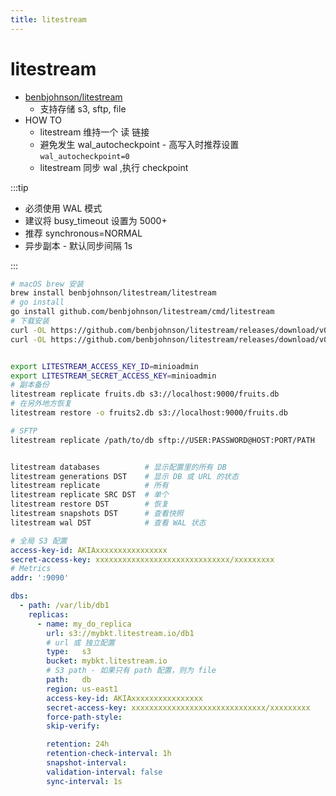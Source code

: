```yaml
---
title: litestream
---
```


# litestream

- [benbjohnson/litestream](https://github.com/benbjohnson/litestream)
  - 支持存储 s3, sftp, file
- HOW TO
  - litestream 维持一个 读 链接
  - 避免发生 wal_autocheckpoint - 高写入时推荐设置 `wal_autocheckpoint=0`
  - litestream 同步 wal ,执行 checkpoint

:::tip

- 必须使用 WAL 模式
- 建议将 busy_timeout 设置为 5000+
- 推荐 synchronous=NORMAL
- 异步副本 - 默认同步间隔 1s

:::

```bash
# macOS brew 安装
brew install benbjohnson/litestream/litestream
# go install
go install github.com/benbjohnson/litestream/cmd/litestream
# 下载安装
curl -OL https://github.com/benbjohnson/litestream/releases/download/v0.3.8/litestream-v0.3.8-darwin-amd64.zip
curl -OL https://github.com/benbjohnson/litestream/releases/download/v0.3.8/litestream-v0.3.8-linux-amd64-static.tar.gz


export LITESTREAM_ACCESS_KEY_ID=minioadmin
export LITESTREAM_SECRET_ACCESS_KEY=minioadmin
# 副本备份
litestream replicate fruits.db s3://localhost:9000/fruits.db
# 在另外地方恢复
litestream restore -o fruits2.db s3://localhost:9000/fruits.db

# SFTP
litestream replicate /path/to/db sftp://USER:PASSWORD@HOST:PORT/PATH


litestream databases          # 显示配置里的所有 DB
litestream generations DST    # 显示 DB 或 URL 的状态
litestream replicate          # 所有
litestream replicate SRC DST  # 单个
litestream restore DST        # 恢复
litestream snapshots DST      # 查看快照
litestream wal DST            # 查看 WAL 状态
```

```yaml title="/etc/litestream.yml"
# 全局 S3 配置
access-key-id: AKIAxxxxxxxxxxxxxxxx
secret-access-key: xxxxxxxxxxxxxxxxxxxxxxxxxxxxxx/xxxxxxxxx
# Metrics
addr: ':9090'

dbs:
  - path: /var/lib/db1
    replicas:
      - name: my_do_replica
        url: s3://mybkt.litestream.io/db1
        # url 或 独立配置
        type:   s3
        bucket: mybkt.litestream.io
        # S3 path - 如果只有 path 配置，则为 file
        path:   db
        region: us-east1
        access-key-id: AKIAxxxxxxxxxxxxxxxx
        secret-access-key: xxxxxxxxxxxxxxxxxxxxxxxxxxxxxx/xxxxxxxxx
        force-path-style:
        skip-verify:

        retention: 24h
        retention-check-interval: 1h
        snapshot-interval:
        validation-interval: false
        sync-interval: 1s
```
